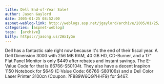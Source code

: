 ```yaml
---
title: Dell End-of-Year Sale!
author: Jason Gaylord
date: 2005-01-25 08:52:00
aspnet-weblog-link: http://weblogs.asp.net/jgaylord/archive/2005/01/25/360151.aspx
categories: [aspnet-weblog]
tags:  [archive]
bitly: https://jasong.us/2Wx1yGo
---
```


Dell has a fantastic sale right now because it's the end of their fiscal year. A Dell Dimension 3000 with  256 MB RAM, 40 GB HD, CD-Burner, and a 17" Flat Panel Monitor is only $449 after rebates and instant savings. The E-Value Code for that is 66766-S50104t. They also have a decent Inspiron 1150 Notebook for $649 (E-Value Code: 66766-S80106s) and a Dell Color Laser Printer 3100cn (Coupon: ?F889W6QG?HHF9) for $467.